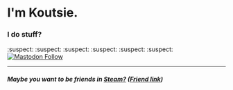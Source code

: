 # I'm Koutsie. 
### I do stuff?
:suspect:	:suspect:	:suspect:	:suspect:	:suspect:	:suspect:	
[![Mastodon Follow](https://img.shields.io/mastodon/follow/107155579785293280?color=orange&domain=https%3A%2F%2Flayer8.space%2F&label=follow%20ma%20toots&logoColor=orange)](https://layer8.space/@k)

---

##### Maybe you want to be friends in [Steam?](https://steamcommunity.com/id/koutsie/) ([Friend link](https://s.team/p/pvc-bmhq))
